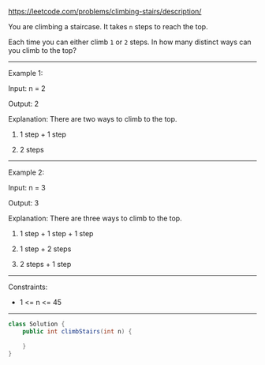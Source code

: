 https://leetcode.com/problems/climbing-stairs/description/

You are climbing a staircase. It takes `n` steps to reach the top.

Each time you can either climb `1` or `2` steps. In how many distinct ways can you climb to the top?

---

Example 1:

Input: n = 2

Output: 2

Explanation: There are two ways to climb to the top.

1. 1 step + 1 step

2. 2 steps

---

Example 2:

Input: n = 3

Output: 3

Explanation: There are three ways to climb to the top.

1. 1 step + 1 step + 1 step

2. 1 step + 2 steps

3. 2 steps + 1 step

---

Constraints:

- 1 <= n <= 45

---

```java
class Solution {
    public int climbStairs(int n) {
        
    }
}
```